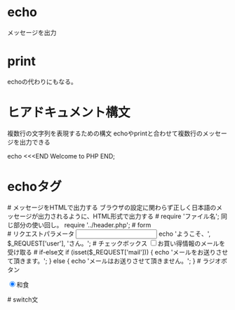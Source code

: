 # echo
メッセージを出力
<?php
echo 'Welcome to PHP!';
?>

# print
echoの代わりにもなる。

# ヒアドキュメント構文
複数行の文字列を表現するための構文
echoやprintと合わせて複数行のメッセージを出力できる

echo <<<END
Welcome
to
PHP
END;

# echoタグ
<?= 7いらっしゃいませ' >

# メッセージをHTMLで出力する
ブラウザの設定に関わらず正しく日本語のメッセージが出力されるように、HTML形式で出力する
<meta charset="UTF-8">


# require 'ファイル名';
同じ部分の使い回し。
require '../header.php';

# form
<form action="user-output.php" method="post">

# リクエストパラメータ
<input type="text" name="user">
echo 'ようこそ、', $_REQUEST['user'], 'さん。';

# チェックボックス
<input type="checkbox" name="mail">お買い得情報のメールを受け取る

# if-else文
if (isset($_REQUEST['mail'])) {
	echo 'メールをお送りさせて頂きます。';
} else {
	echo 'メールはお送りさせて頂きません。';
}

# ラジオボタン
<p><input type="radio" name="meal" value="和食" checked>和食</p>

# switch文
<?php
switch ($_REQUEST['meal']) {
case '和食':
	echo '焼き魚、煮物、味噌汁、御飯、果物';
	break;
case '洋食':
	echo 'ジュース、オムレツ、ハッシュポテト、パン、コーヒー';
	break;
case '中華':
	echo '春巻、餃子、卵スープ、炒飯、杏仁豆腐';
	break;
}
echo 'をご提供いたします。';
?>

